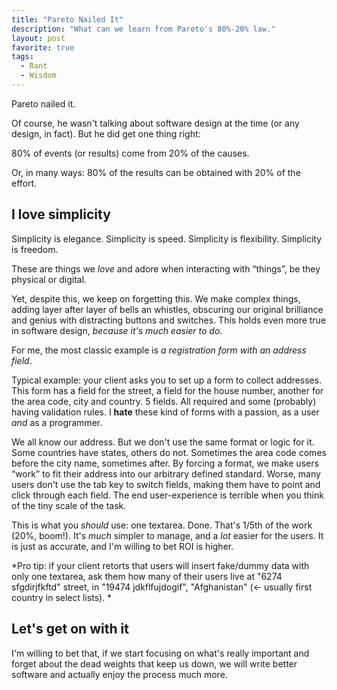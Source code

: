 ```yaml
---
title: "Pareto Nailed It"
description: "What can we learn from Pareto's 80%-20% law."
layout: post
favorite: true
tags:
  - Rant
  - Wisdom
---
```


Pareto nailed it.

Of course, he wasn't talking about software design at the time (or any design, in fact). But he did get one thing right:

80% of events (or results) come from 20% of the causes. 

Or, in many ways: 80% of the results can be obtained with 20% of the effort.

## I love simplicity

Simplicity is elegance. Simplicity is speed. Simplicity is flexibility. Simplicity is freedom. 

These are things we *love* and adore when interacting with &ldquo;things&rdquo;, be they physical or digital. 

Yet, despite this, we keep on forgetting this. We make complex things, adding layer after layer of bells an whistles, obscuring our original brilliance and genius with distracting buttons and switches. This holds even more true in software design, *because it's much easier to do*.

For me, the most classic example is *a registration form with an address field*. 

Typical example: your client asks you to set up a form to collect addresses. This form has a field for the street,  a field for the house number, another for the area code, city and country. 5 fields. All required and some (probably) having validation rules. I **hate** these kind of forms with a passion, as a user *and* as a programmer.

We all know our address. But we don't use the same format or logic for it. Some countries have states, others do not. Sometimes the area code comes before the city name, sometimes after. By forcing a format, we make users &ldquo;work&rdquo; to fit their address into our arbitrary defined standard. Worse, many users don't use the tab key to switch fields, making them have to point and click through each field. The end user-experience is terrible when you think of the tiny scale of the task. 

This is what you *should* use: one textarea. Done. That's 1/5th of the work (20%, boom!). It's *much* simpler to manage, and a *lot* easier for the users. It is just as accurate, and I'm willing to bet ROI is higher. 

*Pro tip: if your client retorts that users will insert fake/dummy data with only one textarea, ask them how many of their users live at "6274 sfgdirjfkftd" street, in "19474 jdkflfujdogif", "Afghanistan" (&lt;- usually first country in select lists). *

## Let's get on with it

I'm willing to bet that, if we start focusing on what's really important and forget about the dead weights that keep us down, we will write better software and actually enjoy the process much more.
